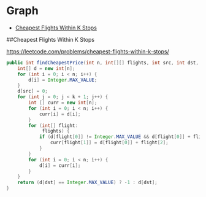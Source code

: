 # Graph

+ [Cheapest Flights Within K Stops](cheapest-flights-within-k-stops)

##Cheapest Flights Within K Stops

https://leetcode.com/problems/cheapest-flights-within-k-stops/

```java
public int findCheapestPrice(int n, int[][] flights, int src, int dst, int k) {
    int[] d = new int[n];
    for (int i = 0; i < n; i++) {
        d[i] = Integer.MAX_VALUE;
    }
    d[src] = 0;
    for (int j = 0; j < k + 1; j++) {
        int [] curr = new int[n];
        for (int i = 0; i < n; i++) {
            curr[i] = d[i];
        }
        for (int[] flight:
             flights) {
            if (d[flight[0]] != Integer.MAX_VALUE && d[flight[0]] + flight[2] < curr[flight[1]]) {
                curr[flight[1]] = d[flight[0]] + flight[2];
            }
        }
        for (int i = 0; i < n; i++) {
            d[i] = curr[i];
        }
    }
    return (d[dst] == Integer.MAX_VALUE) ? -1 : d[dst];
}
```